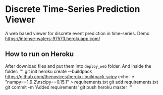 # Discrete Time-Series Prediction Viewer
A web based viewer for discrete event prediction in time-series.
Demo: <https://intense-waters-97573.herokuapp.com/>

## How to run on Heroku

After download files and put them into `deploy_web` folder. And inside the folder:
'''
git init
heroku create --buildpack https://github.com/thenovices/heroku-buildpack-scipy
echo -e "numpy==1.9.2\nscipy==0.15.1" > requirements.txt
git add requirements.txt
git commit -m 'Added requirements'
git push heroku master
'''
